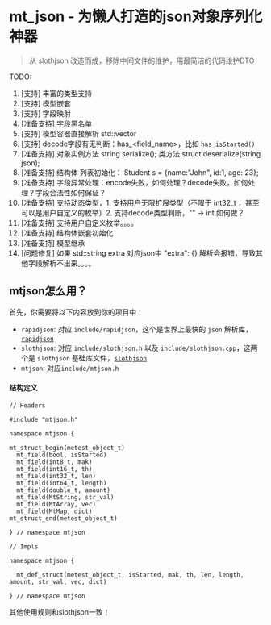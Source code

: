 # mt_json - 为懒人打造的json对象序列化神器 #

> 从 slothjson 改造而成，移除中间文件的维护，用最简洁的代码维护DTO

TODO:
1. [支持] 丰富的类型支持
2. [支持] 模型嵌套
3. [支持] 字段映射
4. [准备支持] 字段黑名单
5. [支持] 模型容器直接解析 std::vector<MtLoginDTO>
6. [支持] decode字段有无判断：has_<field_name>，比如 `has_isStarted()`
7. [准备支持] 对象实例方法 string serialize(); 类方法 struct deserialize(string json);
8. [准备支持] 结构体 列表初始化： Student s = {name:"John", id:1, age: 23};
9. [准备支持] 字段异常处理：encode失败，如何处理？decode失败，如何处理？字段合法性如何保证？
10. [准备支持] 支持动态类型，1. 支持用户无限扩展类型（不限于 int32_t ，甚至可以是用户自定义的枚举）2. 支持decode类型判断，"" -> int 如何做？
11. [准备支持] 支持用户自定义枚举。。。。
12. [准备支持] 结构体嵌套初始化
13. [准备支持] 模型继承
14. [问题修复] 如果 std::string extra 对应json中 "extra": {} 解析会报错，导致其他字段解析不出来。。。。

## mtjson怎么用？ ##

首先，你需要将以下内容放到你的项目中：

* `rapidjson`: 对应 `include/rapidjson`，这个是世界上最快的 `json` 解析库，[`rapidjson`](https://github.com/miloyip/rapidjson)
* `slothjson`: 对应 `include/slothjson.h` 以及 `include/slothjson.cpp`，这两个是 `slothjson` 基础库文件，[`slothjson`]()
* `mtjson`: 对应`include/mtjson.h`


#### 结构定义

```
// Headers

#include "mtjson.h"

namespace mtjson {

mt_struct_begin(metest_object_t)
  mt_field(bool, isStarted)
  mt_field(int8_t, mak)
  mt_field(int16_t, th)
  mt_field(int32_t, len)
  mt_field(int64_t, length)
  mt_field(double_t, amount)
  mt_field(MtString, str_val)
  mt_field(MtArray, vec)
  mt_field(MtMap, dict)
mt_struct_end(metest_object_t)

} // namespace mtjson

// Impls

namespace mtjson {

  mt_def_struct(metest_object_t, isStarted, mak, th, len, length, amount, str_val, vec, dict)

} // namespace mtjson
```

其他使用规则和slothjson一致！